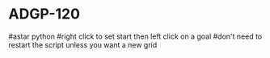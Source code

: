 # ADGP-120
#astar python
#right click to set start then left click on a goal
#don't need to restart the script unless you want a new grid
